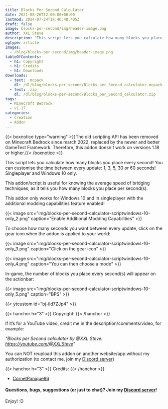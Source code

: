 ```yaml
---
title: Blocks Per Second Calculator
date: 2021-08-26T12:00:00+06:00
lastmod: 2024-07-24T18:46:48.405Z
draft: false
image: blocks-per-second/img/header-image.png
author: XXL Steve
description: "This script lets you calculate how many blocks you place every second! You can customise the time between every update: 1, 3, 5, 30 or 60 seconds! Singleplayer and Windows 10 only."
ogtype: article
images:
  - /blog/blocks-per-second/img/header-image.png
tableOfContents:
  - h1: Copyright
  - h1: Credits
  - h1: Downloads
downloads:
  - text: .mcpack
    dl: /dl/blog/blocks-per-second/Blocks_per_Second_calculator.mcpack
  - text: .zip
    dl: /dl/blog/blocks-per-second/Blocks_per_Second_calculator.zip
tags:
  - Minecraft Bedrock
  - v1.17
categories:
  - Creation
  - Addon
---
```


{{< boxnotice type="warning" >}}The old scripting API has been removed on Minecraft Bedrock since march 2022, replaced by the newer and better GameTest Framework. Therefore, this addon doesn't work on versions 1.18 or higher.{{< /boxnotice >}}

This script lets you calculate how many blocks you place every second! You can customise the time between every update: 1, 3, 5, 30 or 60 seconds! Singleplayer and Windows 10 only.

This addon/script is useful for knowing the average speed of bridging techniques, as it tells you how many blocks you place per second(s).

This addon only works for Windows 10 and in singleplayer with the additional modding capabilities feature enabled!

{{< image src="img/blocks-per-second-calculator-scriptwindows-10-only_2.png" caption="Enable Additional Modding Capabilities" >}}

To choose how many seconds you want between every update, click on the gear icon when the addon is applied to your world:

{{< image src="img/blocks-per-second-calculator-scriptwindows-10-only_3.png" caption="Click on the gear icon" >}}

{{< image src="img/blocks-per-second-calculator-scriptwindows-10-only_4.png" caption="You can then choose a mode" >}}

In-game, the number of blocks you place every second(s) will appear on the actionbar:

{{< image src="img/blocks-per-second-calculator-scriptwindows-10-only_5.png" caption="BPS" >}}

{{< ytcustom id="bj-iId7ZJp4" >}}

{{< hanchor h="3" >}}
Copyright:
{{< /hanchor >}}

If it’s for a YouTube video, credit me in the description/comments/video, for example:

*"Blocks per Second calculator by @XXL Steve: https://youtube.com/@XXLSteve"*

You can NOT reupload this addon on another website/app without my authorization (to contact me, join my [Discord server](https://discord.gg/dJJyryc))

{{< hanchor h="3" >}}
Credits:
{{< /hanchor >}} 

- [CornetPanique86](https://youtube.com/@XXLSteve)
 

#### Questions, bugs, suggestions (or just to chat)? Join my [Discord server](https://discord.gg/dJJyryc)!

Enjoy! :D